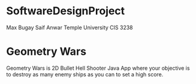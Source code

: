 # SoftwareDesignProject
Max Bugay
Saif Anwar
Temple University CIS 3238
# Geometry Wars
Geometry Wars is 2D Bullet Hell Shooter Java App where your objective is to destroy as many enemy ships as you can to set a high score.
